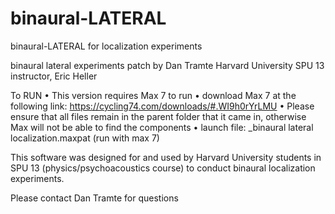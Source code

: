 # binaural-LATERAL
binaural-LATERAL for localization experiments

binaural lateral experiments
patch by Dan Tramte
Harvard University SPU 13 instructor, Eric Heller

To RUN
• This version requires Max 7 to run
• download Max 7 at the following link:
https://cycling74.com/downloads/#.WI9h0rYrLMU
• Please ensure that all files remain in the parent folder that it came in, otherwise Max will not be able to find the components
• launch file:
_binaural lateral localization.maxpat (run with max 7)

This software was designed for and used by Harvard University students in SPU 13 (physics/psychoacoustics course) to conduct binaural localization experiments. 

Please contact Dan Tramte for questions
